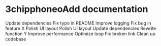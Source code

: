 # 3chipphoneoAdd documentation
Update dependencies
Fix typo in README
Improve logging
Fix bug in feature X
Polish UI layout
Polish UI layout
Update dependencies
Rewrite function Y
Improve performance
Optimize loop
Fix broken link
Clean up codebase
